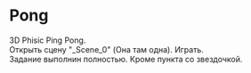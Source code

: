 # Pong
3D Phisic Ping Pong.\
Открыть сцену "_Scene_0" (Она там одна). Играть.\
Задание выполнин полностью. Кроме пункта со звездочкой.
